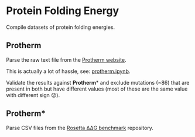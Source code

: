 # Protein Folding Energy

Compile datasets of protein folding energies.


## Protherm

Parse the raw text file from the [Protherm website](http://www.abren.net/protherm/).

This is actually a lot of hassle, see: [protherm.ipynb](notebooks/protherm.ipynb).

Validate the results against **Protherm*** and exclude mutations (~86) that are present in both but have different values (most of these are the same value with different sign :worried:).


## Protherm*

Parse CSV files from the [Rosetta ΔΔG benchmark](https://github.com/Kortemme-Lab/ddg) repository.


